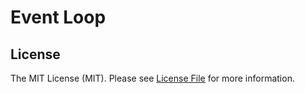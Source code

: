 Event Loop
=====


License
-------

The MIT License (MIT). Please see [License File](LICENSE.md) for more information.
